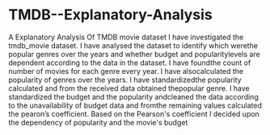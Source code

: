 # TMDB--Explanatory-Analysis
A Explanatory Analysis Of TMDB movie dataset
I​ ​have​ ​investigated​ ​the​ ​tmdb_movie dataset. 
 I​ ​have​ ​analysed​ ​the​ ​dataset​ ​to​ ​identify​ ​which​ ​were​ ​the​ ​popular​ ​genres​ ​over​ ​the​ ​years​ ​and whether​ ​budget​ ​and​ ​popularity​ ​levels​ ​are​ ​dependent​ ​according​ ​to​ ​the​ ​data​ ​in​ ​the​ ​dataset. 
 I​ ​have​ ​found​ ​the​ ​count​ ​of​ ​number​ ​of​ ​movies​ ​for​ ​each​ ​genre​ ​every​ ​year. I​ ​have​ ​also​ ​calculated​ ​the​ ​popularity​ ​of​ ​genres​ ​over​ ​the​ ​years. I​ ​have​ ​standardized​ ​the​ ​popularity​ ​calculated​ ​and​ ​from​ ​the​ ​received​ ​data​ ​obtained​ ​the​ ​popular genre. I​ ​have​ ​standardized​ ​the​ ​budget​ ​and​ ​the​ ​popularity​ ​and​ ​cleaned​ ​the​ ​data​ ​according​ ​to​ ​the unavailability​ ​of​ ​budget​ data ​and​ ​from​ ​the​ ​remaining​ ​values​ ​calculated​ ​the​ ​pearon’s​ ​coefficient. 
 Based on the Pearson's coefficient I decided upon the dependency of popularity and the movie's budget
 
